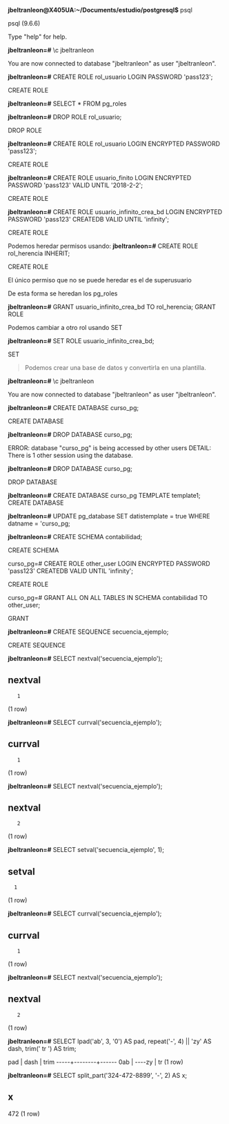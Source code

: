 __jbeltranleon@X405UA:~/Documents/estudio/postgresql$__ psql

psql (9.6.6)

Type "help" for help.

__jbeltranleon=#__ \c jbeltranleon

You are now connected to database "jbeltranleon" as user "jbeltranleon".

__jbeltranleon=#__ CREATE ROLE rol_usuario LOGIN PASSWORD 'pass123';

CREATE ROLE

__jbeltranleon=#__ SELECT * FROM pg_roles

__jbeltranleon=#__ DROP ROLE rol_usuario;

DROP ROLE


__jbeltranleon=#__ CREATE ROLE rol_usuario LOGIN ENCRYPTED  PASSWORD 'pass123';

CREATE ROLE

__jbeltranleon=#__ CREATE ROLE usuario_finito LOGIN ENCRYPTED PASSWORD 'pass123' VALID UNTIL '2018-2-2';

CREATE ROLE

__jbeltranleon=#__ CREATE ROLE usuario_infinito_crea_bd LOGIN ENCRYPTED PASSWORD 'pass123' CREATEDB VALID UNTIL 'infinity';

CREATE ROLE

Podemos heredar permisos usando:
__jbeltranleon=#__ CREATE ROLE rol_herencia INHERIT;

CREATE ROLE

El único permiso que no se puede heredar es el de superusuario

De esta forma se heredan los pg_roles

__jbeltranleon=#__ GRANT usuario_infinito_crea_bd TO rol_herencia;
GRANT ROLE

Podemos cambiar a otro rol usando SET

__jbeltranleon=#__ SET ROLE usuario_infinito_crea_bd;

SET


> Podemos crear una base de datos y convertirla en una plantilla.

__jbeltranleon=#__ \c jbeltranleon

You are now connected to database "jbeltranleon" as user "jbeltranleon".

__jbeltranleon=#__ CREATE DATABASE curso_pg;

CREATE DATABASE

__jbeltranleon=#__ DROP DATABASE curso_pg;

ERROR:  database "curso_pg" is being accessed by other users
DETAIL:  There is 1 other session using the database.

__jbeltranleon=#__ DROP DATABASE curso_pg;

DROP DATABASE

__jbeltranleon=#__ CREATE DATABASE curso_pg TEMPLATE template1;
CREATE DATABASE

__jbeltranleon=#__ UPDATE pg_database SET datistemplate = true WHERE datname = 'curso_pg;

__jbeltranleon=#__ CREATE SCHEMA contabilidad;

CREATE SCHEMA

curso_pg=# CREATE ROLE other_user LOGIN ENCRYPTED PASSWORD 'pass123' CREATEDB VALID UNTIL 'infinity';

CREATE ROLE

curso_pg=# GRANT ALL ON ALL TABLES IN SCHEMA contabilidad TO other_user;

GRANT

__jbeltranleon=#__ CREATE SEQUENCE secuencia_ejemplo;

CREATE SEQUENCE

__jbeltranleon=#__ SELECT nextval('secuencia_ejemplo');

 nextval
---------
       1
(1 row)

__jbeltranleon=#__ SELECT currval('secuencia_ejemplo');

 currval
---------
       1
(1 row)

__jbeltranleon=#__ SELECT nextval('secuencia_ejemplo');

 nextval
---------
       2
(1 row)

__jbeltranleon=#__ SELECT setval('secuencia_ejemplo', 1);

 setval
--------
      1
(1 row)

__jbeltranleon=#__ SELECT currval('secuencia_ejemplo');

 currval
---------
       1
(1 row)

__jbeltranleon=#__ SELECT nextval('secuencia_ejemplo');

 nextval
---------
       2
(1 row)

__jbeltranleon=#__ SELECT lpad('ab', 3, '0') AS pad, repeat('-', 4) || 'zy' AS dash, trim('    tr    ') AS trim;

 pad |  dash  | trim
-----+--------+------
 0ab | ----zy | tr
(1 row)

__jbeltranleon=#__ SELECT split_part('324-472-8899', '-', 2) AS x;

  x  
-----
 472
(1 row)
